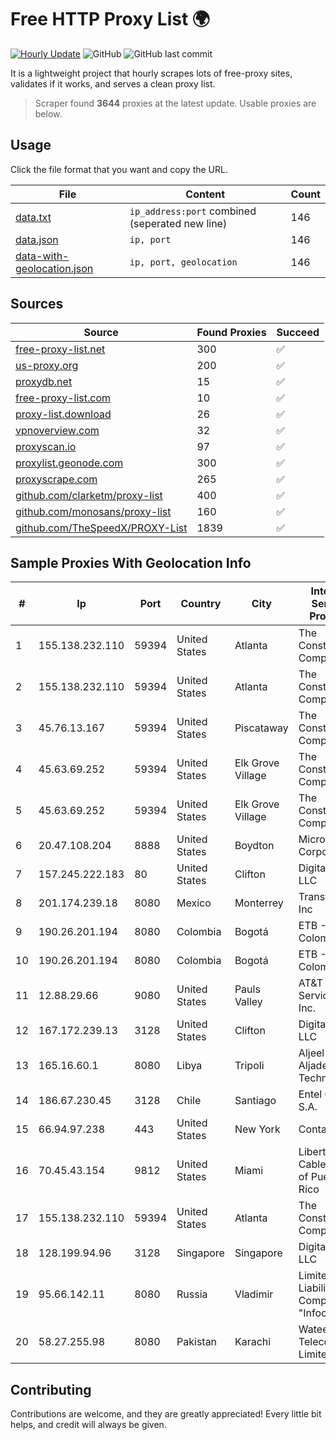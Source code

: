 
# Free HTTP Proxy List 🌍

[![Hourly Update](https://github.com/mertguvencli/http-proxy-list/actions/workflows/main.yml/badge.svg?branch=main)](https://github.com/mertguvencli/http-proxy-list/actions/workflows/main.yml)
![GitHub](https://img.shields.io/github/license/mertguvencli/http-proxy-list)
![GitHub last commit](https://img.shields.io/github/last-commit/mertguvencli/http-proxy-list)

It is a lightweight project that hourly scrapes lots of free-proxy sites, validates if it works, and serves a clean proxy list.


> Scraper found **3644** proxies at the latest update. Usable proxies are below.

## Usage

Click the file format that you want and copy the URL.


|File|Content|Count|
|----|-------|-----|
|[data.txt](https://raw.githubusercontent.com/mertguvencli/http-proxy-list/main/proxy-list/data.txt)|`ip_address:port` combined (seperated new line)|146|
|[data.json](https://raw.githubusercontent.com/mertguvencli/http-proxy-list/main/proxy-list/data.json)|`ip, port`|146|
|[data-with-geolocation.json](https://raw.githubusercontent.com/mertguvencli/http-proxy-list/main/proxy-list/data-with-geolocation.json)|`ip, port, geolocation`|146|

## Sources

|Source|Found Proxies|Succeed|
|------|-------------|-------|
|[free-proxy-list.net](https://free-proxy-list.net)|300|✅|
|[us-proxy.org](https://www.us-proxy.org)|200|✅|
|[proxydb.net](http://proxydb.net)|15|✅|
|[free-proxy-list.com](https://free-proxy-list.com/?page=&port=&type%5B%5D=http&type%5B%5D=https&up_time=0&search=Search)|10|✅|
|[proxy-list.download](https://www.proxy-list.download/HTTP)|26|✅|
|[vpnoverview.com](https://vpnoverview.com/privacy/anonymous-browsing/free-proxy-servers)|32|✅|
|[proxyscan.io](https://www.proxyscan.io)|97|✅|
|[proxylist.geonode.com](https://proxylist.geonode.com/api/proxy-list?limit=300&page=1&sort_by=lastChecked&sort_type=desc&protocols=http,https)|300|✅|
|[proxyscrape.com](https://api.proxyscrape.com/v2/?request=displayproxies&protocol=http&timeout=10000&country=all&ssl=all&anonymity=all)|265|✅|
|[github.com/clarketm/proxy-list](https://raw.githubusercontent.com/clarketm/proxy-list/master/proxy-list-raw.txt)|400|✅|
|[github.com/monosans/proxy-list](https://raw.githubusercontent.com/monosans/proxy-list/main/proxies/http.txt)|160|✅|
|[github.com/TheSpeedX/PROXY-List](https://raw.githubusercontent.com/TheSpeedX/PROXY-List/master/http.txt)|1839|✅|


## Sample Proxies With Geolocation Info

|#|Ip|Port|Country|City|Internet Service Provider|
|-|--|----|-------|----|-------------------------|
|1|155.138.232.110|59394|United States|Atlanta|The Constant Company|
|2|155.138.232.110|59394|United States|Atlanta|The Constant Company|
|3|45.76.13.167|59394|United States|Piscataway|The Constant Company|
|4|45.63.69.252|59394|United States|Elk Grove Village|The Constant Company|
|5|45.63.69.252|59394|United States|Elk Grove Village|The Constant Company|
|6|20.47.108.204|8888|United States|Boydton|Microsoft Corporation|
|7|157.245.222.183|80|United States|Clifton|DigitalOcean, LLC|
|8|201.174.239.18|8080|Mexico|Monterrey|Transtelco Inc|
|9|190.26.201.194|8080|Colombia|Bogotá|ETB - Colombia|
|10|190.26.201.194|8080|Colombia|Bogotá|ETB - Colombia|
|11|12.88.29.66|9080|United States|Pauls Valley|AT&T Services, Inc.|
|12|167.172.239.13|3128|United States|Clifton|DigitalOcean, LLC|
|13|165.16.60.1|8080|Libya|Tripoli|Aljeel Aljadeed For Technology|
|14|186.67.230.45|3128|Chile|Santiago|Entel Chile S.A.|
|15|66.94.97.238|443|United States|New York|Contabo Inc.|
|16|70.45.43.154|9812|United States|Miami|Liberty Cablevision of Puerto Rico|
|17|155.138.232.110|59394|United States|Atlanta|The Constant Company|
|18|128.199.94.96|3128|Singapore|Singapore|DigitalOcean, LLC|
|19|95.66.142.11|8080|Russia|Vladimir|Limited Liability Company "Infocentre"|
|20|58.27.255.98|8080|Pakistan|Karachi|Wateen Telecom Limited|



## Contributing

Contributions are welcome, and they are greatly appreciated! Every
little bit helps, and credit will always be given.

